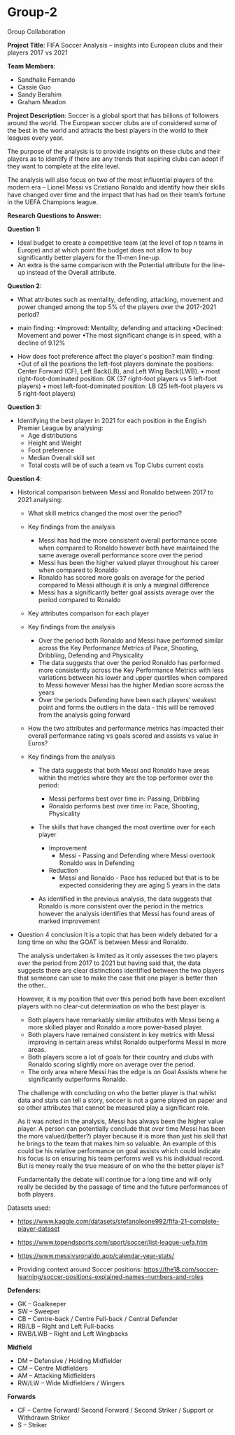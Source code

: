 # Group-2
Group Collaboration

**Project Title**: FIFA Soccer Analysis – insights into European clubs and their players 2017 vs 2021 

**Team Members**: 
 * Sandhalie Fernando
 * Cassie Guo
 * Sandy Berahim
 * Graham Meadon 

 
**Project Description**: 
Soccer is a global sport that has billions of followers around the world. The European soccer clubs are of considered some of the best in the world and attracts the best players in the world to their leagues every year. 

The purpose of the analysis is to provide insights on these clubs and their players as to identify if there are any trends that aspiring clubs can adopt if they want to complete at the elite level. 

The analysis will also focus on two of the most influential players of the modern era – Lionel Messi vs Cristiano Ronaldo and identify how their skills have changed over time and the impact that has had on their team’s fortune in the UEFA Champions league. 

**Research Questions to Answer:**

**Question 1:** 
 * Ideal budget to create a competitive team (at the level of top n teams in Europe) and at which point the budget does not allow to buy significantly better players for the 11-men line-up. 
 * An extra is the same comparison with the Potential attribute for the line-up instead of the Overall attribute. 

**Question 2:** 

* What attributes such as mentality, defending, attacking, movement and power changed among the top 5% of the players over the 2017-2021 period?
* main finding: 
•Improved: Mentality, defending and attacking
•Declined: Movement and power
•The most significant change is in speed, with a decline of 9.12%

* How does foot preference affect the player's position?
main finding: 
•Out of all the positions the left-foot players dominate the positions: Center Forward (CF), Left Back(LB), and Left Wing Back(LWB).
• most right-foot-dominated position: GK
(37 right-foot players vs 5 left-foot players)
• most left-foot-dominated position: LB
(25 left-foot players vs 5 right-foot players)

**Question 3:**
 * Identifying the best player in 2021 for each position in the English Premier League by analysing: 
    * Age distributions 
    * Height and Weight
    * Foot preference 
    * Median Overall skill set
    * Total costs will be of such a team vs Top Clubs current costs 

**Question 4**:
 * Historical comparison between Messi and Ronaldo between 2017 to 2021 analysing:
   * What skill metrics changed the most over the period?
    * Key findings from the analysis
      * Messi has had the more consistent overall performance score when compared to Ronaldo however both have maintained the same average overall performance score           over the period
      * Messi has been the higher valued player throughout his career when compared to Ronaldo
      * Ronaldo has scored more goals on average for the period compared to Messi although it is only a marginal difference 
      * Messi has a significantly better goal assists average over the period compared to Ronaldo
   
   * Key attributes comparison for each player
    * Key findings from the analysis
      * Over the period both Ronaldo and Messi have performed similar across the Key Performance Metrics of Pace, Shooting, Dribbling, Defending and Physicality
      * The data suggests that over the period Ronaldo has performed more consistently across the Key Performance Metrics with less variations between his lower and           upper quartiles when compared to Messi however Messi has the higher Median score across the years
      * Over the periods Defending have been each players’ weakest point and forms the outliers in the data - this will be removed from the analysis going forward
   
   * How the two attributes and performance metrics has impacted their overall performance rating vs goals scored and assists vs value in Euros?
    * Key findings from the analysis
      * The data suggests that both Messi and Ronaldo have areas within the metrics where they are the top performer over the period:
         * Messi performs best over time in: Passing, Dribbling
         * Ronaldo performs best over time in: Pace, Shooting, Physicality
      * The skills that have changed the most overtime over for each player
         * Improvement 
             * Messi - Passing and Defending where Messi overtook Ronaldo was in Defending
         * Reduction
             * Messi and Ronaldo - Pace has reduced but that is to be expected considering they are aging 5 years in the data
      
      * As identified in the previous analysis, the data suggests that Ronaldo is more consistent over the period in the metrics however the analysis identifies               that Messi has found areas of marked improvement

 * Question 4 conclusion 
   It is a topic that has been widely debated for a long time on who the GOAT is between Messi and Ronaldo. 

   The analysis undertaken is limited as it only assesses the two players over the period from 2017 to 2021 but having said that, the data suggests there are clear        distinctions identified between the two players that someone can use to make the case that one player is better than the other... 

   However, it is my position that over this period both have been excellent players with no clear-cut determination on who the best player is:
      * Both players have remarkably similar attributes with Messi being a more skilled player and Ronaldo a more power-based player. 
      * Both players have remained consistent in key metrics with Messi improving in certain areas whilst Ronaldo outperforms Messi in more areas.
      * Both players score a lot of goals for their country and clubs with Ronaldo scoring slightly more on average over the period.
      * The only area where Messi has the edge is on Goal Assists where he significantly outperforms Ronaldo.
 
   The challenge with concluding on who the better player is that whilst data and stats can tell a story, soccer is not a game played on paper and so other attributes    that cannot be measured play a significant role. 

   As it was noted in the analysis, Messi has always been the higher value player. A person can potentially conclude that over time Messi has been the more                valued/(better?) player because it is more than just his skill that he brings to the team that makes him so valuable. An example of this could be his relative          performance on goal assists which could indicate his focus is on ensuring his team performs well vs his individual record. But is money really the true measure of      on who the the better player is?

   Fundamentally the debate will continue for a long time and will only really be decided by the passage of time and the future performances of both players.

Datasets used:  
 * https://www.kaggle.com/datasets/stefanoleone992/fifa-21-complete-player-dataset
 
 * https://www.topendsports.com/sport/soccer/list-league-uefa.htm
 
 * https://www.messivsronaldo.app/calendar-year-stats/
 
 * Providing context around Soccer positions: https://the18.com/soccer-learning/soccer-positions-explained-names-numbers-and-roles  

**Defenders:**
 * GK – Goalkeeper
 * SW – Sweeper
 * CB – Centre-back / Centre Full-back / Central Defender
 * RB/LB – Right and Left Full-backs
 * RWB/LWB – Right and Left Wingbacks 

**Midfield**
 * DM – Defensive / Holding Midfielder
 * CM – Centre Midfielders
 * AM – Attacking Midfielders
 * RW/LW – Wide Midfielders / Wingers

**Forwards**
 * CF – Centre Forward/ Second Forward / Second Striker / Support or Withdrawn Striker 
 * S – Striker  
